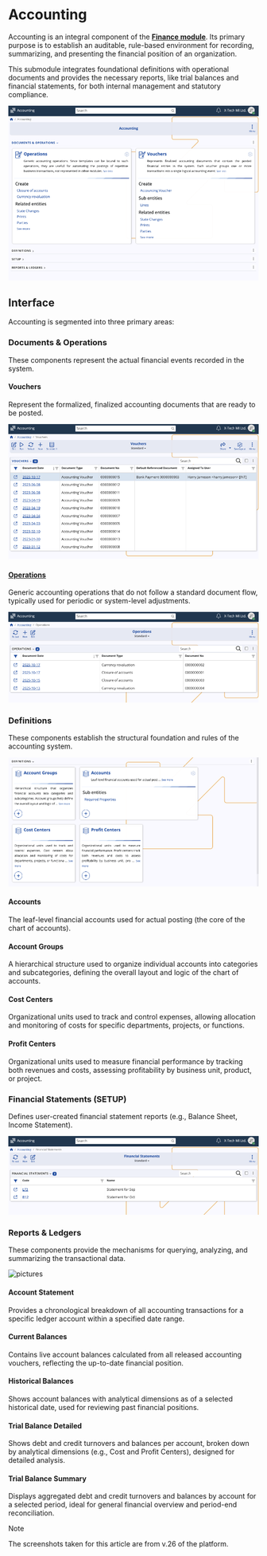 # Accounting

Accounting is an integral component of the **[Finance module](../index.md)**. Its primary purpose is to establish an auditable, rule-based environment for recording, summarizing, and presenting the financial position of an organization. 

This submodule integrates foundational definitions with operational documents and provides the necessary reports, like trial balances and financial statements, for both internal management and statutory compliance.

![pictures](pictures/accounting_overview.png)

## Interface

Accounting is segmented into three primary areas: 

### Documents & Operations

These components represent the actual financial events recorded in the system.

#### Vouchers

Represent the formalized, finalized accounting documents that are ready to be posted.

![pictures](pictures/accounting_vouchers.png)

#### **[Operations](https://docs.erp.net/tech/modules/financials/accounting/operations/index.html)**

Generic accounting operations that do not follow a standard document flow, typically used for periodic or system-level adjustments.

![pictures](pictures/accounting_operations.png)

### Definitions 

These components establish the structural foundation and rules of the accounting system.

![pictures](pictures/accounting_definitions.png)

#### Accounts

The leaf-level financial accounts used for actual posting (the core of the chart of accounts).

#### Account Groups

A hierarchical structure used to organize individual accounts into categories and subcategories, defining the overall layout and logic of the chart of accounts.

#### Cost Centers

Organizational units used to track and control expenses, allowing allocation and monitoring of costs for specific departments, projects, or functions.

#### Profit Centers

Organizational units used to measure financial performance by tracking both revenues and costs, assessing profitability by business unit, product, or project.

### Financial Statements (SETUP)

Defines user-created financial statement reports (e.g., Balance Sheet, Income Statement).

![pictures](pictures/accounting_setup.png)

### Reports & Ledgers

These components provide the mechanisms for querying, analyzing, and summarizing the transactional data.

![pictures](pictures/report_ledgers.png)

#### Account Statement

Provides a chronological breakdown of all accounting transactions for a specific ledger account within a specified date range.

#### Current Balances

Contains live account balances calculated from all released accounting vouchers, reflecting the up-to-date financial position.

#### Historical Balances

Shows account balances with analytical dimensions as of a selected historical date, used for reviewing past financial positions.

#### Trial Balance Detailed

Shows debt and credit turnovers and balances per account, broken down by analytical dimensions (e.g., Cost and Profit Centers), designed for detailed analysis.

#### Trial Balance Summary

Displays aggregated debt and credit turnovers and balances by account for a selected period, ideal for general financial overview and period-end reconciliation.

> [!NOTE]
>
> The screenshots taken for this article are from v.26 of the platform.

